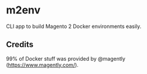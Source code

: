 # m2env

CLI app to build Magento 2 Docker environments easily.

## Credits

99% of Docker stuff was provided by @magently (<https://www.magently.com/>).

